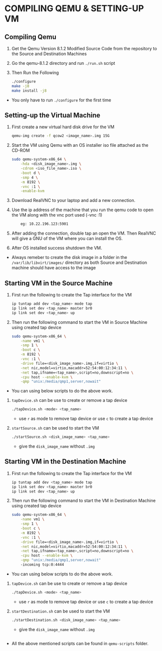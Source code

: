 # COMPILING QEMU & SETTING-UP VM

## Compiling Qemu

1. Get the Qemu Version 8.1.2 Modified Source Code from the repository to the Source and Destination Machines

2. Go the qemu-8.1.2 directory and run `./run.sh` script

3. Then Run the Following 

    ```bash
    ./configure 
    make -j8 
    make install -j8
    ```

- You only have to run `./configure` for the first time

## Setting-up the Virtual Machine

1. First create a new virtual hard disk drive for the VM

    ```bash
    qemu-img create -f qcow2 <image_name>.img 15G
    ```

2. Start the VM using Qemu with an OS installer iso file attached as the CD-ROM

    ```bash
    sudo qemu-system-x86_64 \
        -hda <disk_image_name>.img \
        -cdrom <iso_file_name>.iso \
        -boot d \
        -smp 4 \
        -m 8192 \
        -vnc :1 \
        -enable-kvm
    ```

3. Download RealVNC to your laptop and add a new connection. 

4. Use the ip address of the machine that you run the qemu code to open the VM along with the vnc port used (-vnc :1)

    ```bash
        eg: 10.22.196.123:5901
    ```

5. After adding the connection, double tap an open the VM. Then RealVNC will give a GNU of the VM where you can install the OS. 

6. After OS installed success shutdown the VM.

- Always remeber to create the disk image in a folder in the `/var/lib/libvirt/images/` directory as both Source and Destination machine should have access to the image

## Starting VM in the Source Machine

1. First run the following to create the Tap interface for the VM

    ```bash
    ip tuntap add dev <tap_name> mode tap
	ip link set dev <tap_name> master br0
	ip link set dev <tap_name> up
    ```

2. Then run the following command to start the VM in Source Machine using created tap device

    ```bash
    sudo qemu-system-x86_64 \
        -name vm1 \
        -smp 1 \
        -boot c \
        -m 8192 \
        -vnc :1 \
        -drive file=<disk_image_name>.img,if=virtio \
        -net nic,model=virtio,macaddr=52:54:00:12:34:11 \
        -net tap,ifname=<tap_name>,script=no,downscript=no \
        -cpu host --enable-kvm \
        -qmp "unix:/media/qmp1,server,nowait"
    ```

- You can using below scripts to do the above work.

1. `tapDevice.sh` can be use to create or remove a tap device

    ```bash
    ./tapDevice.sh <mode> <tap_name>
    ```
    - use `r` as mode to remove tap device or use `c` to create a tap device

2. `startSource.sh` can be used to start the VM

    ```bash
    ./startSource.sh <disk_image_name> <tap_name>
    ```

    - give the `disk_image_name` without `.img`

## Starting VM in the Destination Machine

1. First run the following to create the Tap interface for the VM

    ```bash
    ip tuntap add dev <tap_name> mode tap
	ip link set dev <tap_name> master br0
	ip link set dev <tap_name> up
    ```

2. Then run the following command to start the VM in Destination Machine using created tap device

    ```bash
    sudo qemu-system-x86_64 \
        -name vm1 \
        -smp 1 \
        -boot c \
        -m 8192 \
        -vnc :1 \
        -drive file=<disk_image_name>.img,if=virtio \
        -net nic,model=virtio,macaddr=52:54:00:12:34:11 \
        -net tap,ifname=<tap_name>,script=no,downscript=no \
        -cpu host --enable-kvm \
        -qmp "unix:/media/qmp1,server,nowait"
        -incoming tcp:0:4444
    ```

- You can using below scripts to do the above work.

1. `tapDevice.sh` can be use to create or remove a tap device

    ```bash
    ./tapDevice.sh <mode> <tap_name>
    ```
    - use `r` as mode to remove tap device or use `c` to create a tap device

2. `startDestination.sh` can be used to start the VM

    ```bash
    ./startDestination.sh <disk_image_name> <tap_name>
    ```

    - give the `disk_image_name` without `.img`

##

- All the above mentioned scripts can be found in `qemu-scripts` folder.

